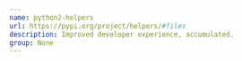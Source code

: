 ```yaml
---
name: python2-helpers
url: https://pypi.org/project/helpers/#files
description: Improved developer experience, accumulated.
group: None
---
```

